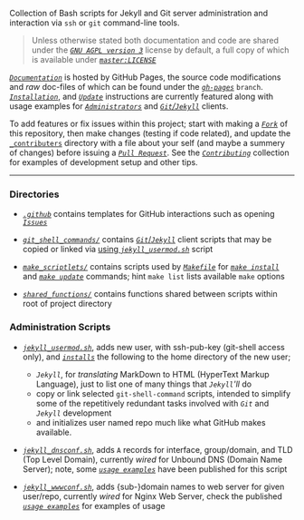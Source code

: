 Collection of Bash scripts for Jekyll and Git server administration and interaction via `ssh` or `git` command-line tools.


> Unless otherwise stated both documentation and code are shared under the [_`GNU AGPL version 3`_][license-tldr] license by default, a full copy of which is available under [_`master:LICENSE`_][license]


[_`Documentation`_][docs_home] is hosted by GitHub Pages, the source code modifications and _raw_ doc-files of which can be found under the [_`gh-pages`_][branch_gh-pages] `branch`. [_`Installation`_][docs_install], and [_`Update`_][docs_update] instructions are currently featured along with usage examples for [_`Administrators`_][docs_collection_administration] and [_`Git`/`Jekyll`_][docs_collection_git_shell_commands] clients.


To add features or fix issues within this project; start with making a [_`Fork`_][fork] of this repository, then make changes (testing if code related), and update the [`_contributers`][contributers] directory with a file about your self (and maybe a summery of changes) before issuing a [_`Pull Request`_][pull-request]. See the [_`Contributing`_][contributing] collection for examples of development setup and other tips.


___


### Directories


- [_`.github`_][source_github_dir] contains templates for GitHub interactions such as opening [_`Issues`_][issues]

- [_`git_shell_commands/`_][source_git_shell_commands_dir] contains [_`Git`_/_`Jekyll`_][docs_collection_git_shell_commands] client scripts that may be copied or linked via [using _`jekyll_usermod.sh`_][docs_jekyll_usermod] script

- [_`make_scriptlets/`_][source_make_scriptlets_dir] contains scripts used by [_`Makefile`_][source_makefile] for [_`make install`_][docs_install] and [_`make update`_][docs_update] commands; hint `make list` lists available `make` options

- [_`shared_functions/`_][source_shared_functions_dir] contains functions shared between scripts within root of project directory


### Administration Scripts


- [_`jekyll_usermod.sh`_][source_jekyll-usermod], adds new user, with ssh-pub-key (git-shell access only), and [_`installs`_][docs_jekyll_usermod] the following to the home directory of the new user;

    - _`Jekyll`_, for _translating_ MarkDown to HTML (HyperText Markup Language), just to list one of many things that _`Jekyll`'ll_ do
    - copy or link selected `git-shell-command` scripts, intended to simplify some of the repetitively redundant tasks involved with _`Git`_ and _`Jekyll`_ development
    - and initializes user named repo much like what GitHub makes available.

- [_`jekyll_dnsconf.sh`_][source_jekyll-dnsconf], adds `A` records for interface, group/domain, and TLD (Top Level Domain), currently _wired_ for Unbound DNS (Domain Name Server); note, some [_`usage examples`_][docs_jekyll_dnsconf] have been published for this script

- [_`jekyll_wwwconf.sh`_][source_jekyll-wwwconf], adds {sub-}domain names to web server for given user/repo, currently _wired_ for Nginx Web Server, check the published [_`usage examples`_][docs_jekyll_wwwconf] for examples of usage


[contributers]:https://github.com/S0AndS0/Jekyll_Admin/tree/gh-pages/_contributers/
[contributing]:https://github.com/S0AndS0/Jekyll_Admin/tree/gh-pages/_contributing/
[fork]: https://help.github.com/en/articles/fork-a-repo
[issues]: https://github.com/S0AndS0/Jekyll_Admin/issues
[license]: https://github.com/S0AndS0/Jekyll_Admin/blob/master/LICENSE
[license-tldr]: https://s0ands0.github.io/Jekyll_Admin/licensing/gnu-agpl/
[pull-request]: https://help.github.com/en/articles/about-pull-requests

[branch_gh-pages]:https://github.com/S0AndS0/Jekyll_Admin/tree/gh-pages
[docs_home]: https://s0ands0.github.io/Jekyll_Admin/
[docs_collection_administration]: https://s0ands0.github.io/Jekyll_Admin/administration/
[docs_collection_git_shell_commands]: https://s0ands0.github.io/Jekyll_Admin/git_shell_commands/
[docs_collection_licensing]: https://s0ands0.github.io/Jekyll_Admin/licensing/
[docs_install]: https://s0ands0.github.io/Jekyll_Admin/administration/installation/
[docs_update]: https://s0ands0.github.io/Jekyll_Admin/administration/updating/
[docs_jekyll_dnsconf]: https://s0ands0.github.io/Jekyll_Admin/administration/jekyll-dnsconf/
[docs_jekyll_usermod]: https://s0ands0.github.io/Jekyll_Admin/administration/jekyll-usermod/
[docs_jekyll_wwwconf]: https://s0ands0.github.io/Jekyll_Admin/administration/jekyll-wwwconf/


[source_jekyll-dnsconf]: https://github.com/S0AndS0/Jekyll_Admin/blob/master/jekyll_dnsconf.sh
[source_jekyll-usermod]: https://github.com/S0AndS0/Jekyll_Admin/blob/master/jekyll_usermod.sh
[source_jekyll-wwwconf]: https://github.com/S0AndS0/Jekyll_Admin/blob/master/jekyll_wwwconf.sh
[source_makefile]: https://github.com/S0AndS0/Jekyll_Admin/blob/master/Makefile

[source_git_shell_commands_dir]: https://github.com/S0AndS0/Jekyll_Admin/tree/master/git_shell_commands
[source_make_scriptlets_dir]: https://github.com/S0AndS0/Jekyll_Admin/tree/master/make_scriptlets
[source_shared_functions_dir]: https://github.com/S0AndS0/Jekyll_Admin/tree/master/shared_functions
[source_github_dir]: https://github.com/S0AndS0/Jekyll_Admin/tree/master/.github/
